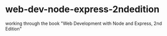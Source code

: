 # web-dev-node-express-2ndedition
working through the book "Web Development with Node and Express, 2nd Edition"
